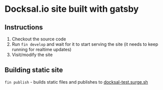 # Docksal.io site built with gatsby 

## Instructions

1. Checkout the source code
2. Run `fin develop` and wait for it to start serving the site (it needs to keep running for realtime updates)
3. Visit/modify the site

## Building static site

`fin publish` - builds static files and publishes to [docksal-test.surge.sh](http://docksal-test.surge.sh)
